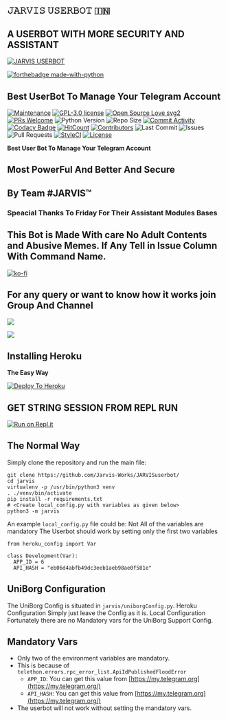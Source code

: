 ## 𝙹𝙰𝚁𝚅𝙸𝚂 𝚄𝚂𝙴𝚁𝙱𝙾𝚃 🇮🇳

## A USERBOT WITH MORE SECURITY AND ASSISTANT

 [![JARVIS USERBOT](https://telegra.ph/file/e6223f1abf7720c4938f3.jpg)](https://t.me/JarvisOT) 

[![forthebadge made-with-python](https://camo.githubusercontent.com/5392ad6fb7875a2520001270f08309896b6cb25d/687474703a2f2f466f7254686542616467652e636f6d2f696d616765732f6261646765732f6d6164652d776974682d707974686f6e2e737667)](https://www.python.org/) 

## Best UserBot To Manage Your Telegram Account

[![Maintenance](https://img.shields.io/badge/Maintained%3F-Yes-green.svg)](https://GitHub.com/Naereen/StrapDown.js/graphs/commit-activity) 
[![GPL-3.0 license](https://img.shields.io/badge/License-GPL3.0-blue.svg)](https://perso.crans.org/besson/LICENSE.html) 
[![Open Source Love svg2](https://badges.frapsoft.com/os/v2/open-source.svg?v=103)](https://github.com/ellerbrock/open-source-badges/) 
[![PRs Welcome](https://img.shields.io/badge/PRs-Welcome-brightgreen.svg?style=flat-square)](https://makeapullrequest.com)
![Python Version](https://img.shields.io/badge/Python-v3.8-blue)
![Repo Size](https://img.shields.io/github/repo-size/Jarvis-Works/jarvisuserbot)
[![Commit Activity](https://img.shields.io/github/commit-activity/w/Jarvis-Works/jarvisuserbot)](https://github.com/Jarvis-Works/jarvisuserbot/pulse)
[![Codacy Badge](https://api.codacy.com/project/badge/Grade/2ad529e93eb74102a0f73c40cd98e541)](https://app.codacy.com/manual/jarvis210904/jarvisuserbot?utm_source=github.com&utm_medium=referral&utm_content=jarvis210904/jarvisuserbot&utm_campaign=Badge_Grade_Dashboard)
[![HitCount](http://hits.dwyl.com/Jarvis-Works/jarvisuserbot.svg)](http://hits.dwyl.com/Jarvis-Works/jarvisuserbot)
[![Contributors](https://img.shields.io/github/contributors/Jarvis-Works/jarvisuserbot)](https://github.com/Jarvis-Works/jarvisuserbot/graphs/contributors)
![Last Commit](https://img.shields.io/github/last-commit/Jarvis-Works/jarvisuserbot/master)
![Issues](https://img.shields.io/github/issues/Jarvis-Works/jarvisuserbot)
![Pull Requests](https://img.shields.io/github/issues-pr/Jarvis-Works/jarvisuserbot)
[![StyleCI](https://github.styleci.io/repos/288419893/shield?branch=master)](https://github.styleci.io/repos/288419893?branch=master)
[![License](https://img.shields.io/github/license/Jarvis-Works/jarvisuserbot)](LICENSE)

**Best User Bot To Manage Your Telegram Account**

##  Most PowerFul And Better And Secure

## By Team \#JARVIS™

### Speacial Thanks To Friday For Their Assistant Modules Bases

## This Bot is Made With care No Adult Contents and Abusive Memes. If Any Tell in Issue Column With Command Name.

[![ko-fi](https://www.ko-fi.com/img/githubbutton_sm.svg)](https://ko-fi.com/Q5Q620SDB)

## For any query or want to know how it works join Group And Channel
[![](https://camo.githubusercontent.com/e531cdc1dbdcb78f8ffe767875a6b6d33c43e2e0/68747470733a2f2f696d672e736869656c64732e696f2f62616467652f4a6f696e2d54656c656772616d2532304368616e6e656c2d7265642e7376673f6c6f676f3d54656c656772616d)](https://t.me/jarvisot) 

[![](https://camo.githubusercontent.com/7b0a8bb8af0b2466dd1c38a6c1367ddee45ba266/68747470733a2f2f696d672e736869656c64732e696f2f62616467652f4a6f696e2d54656c656772616d25323047726f75702d626c75652e7376673f6c6f676f3d74656c656772616d)](https://t.me/jarvissupportot)

## Installing Heroku

**The Easy Way**

[![Deploy To Heroku](https://www.herokucdn.com/deploy/button.svg)](https://heroku.com/deploy?template=https://github.com/Jarvis-Works/jarvisuserbot/)

##  GET STRING SESSION FROM REPL RUN

 [![Run on Repl.it](https://camo.githubusercontent.com/05149b448485553c6f14f6430a45c12dcc79ed3c/68747470733a2f2f7265706c2e69742f62616467652f6769746875622f6a61727669733231303930342f4a6172766973)](https://jarvisuserbot.jarvis210904.repl.run/)

##  The Normal Way

 Simply clone the repository and run the main file:

```text
git clone https://github.com/Jarvis-Works/JARVISuserbot/
cd jarvis
virtualenv -p /usr/bin/python3 venv
. ./venv/bin/activate
pip install -r requirements.txt
# <Create local_config.py with variables as given below>
python3 -m jarvis
```

  An example `local_config.py` file could be: Not All of the variables are mandatory The Userbot should work by setting only the first two variables

```text
from heroku_config import Var

class Development(Var):
  APP_ID = 6
  API_HASH = "eb06d4abfb49dc3eeb1aeb98ae0f581e"
```

##  UniBorg Configuration

 The UniBorg Config is situated in `jarvis/uniborgConfig.py`. Heroku Configuration Simply just leave the Config as it is. Local Configuration Fortunately there are no Mandatory vars for the UniBorg Support Config.

##  Mandatory Vars

* Only two of the environment variables are mandatory.
* This is because of `telethon.errors.rpc_error_list.ApiIdPublishedFloodError`
  * `APP_ID`: You can get this value from [https://my.telegram.org](https://my.telegram.org/)
  * `API_HASH`: You can get this value from [https://my.telegram.org](https://my.telegram.org/)
* The userbot will not work without setting the mandatory vars.

